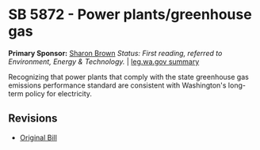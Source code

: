 # SB 5872 - Power plants/greenhouse gas
**Primary Sponsor:** [Sharon Brown](/person/leg/sharon.brown.md)
*Status: First reading, referred to Environment, Energy & Technology.* | [leg.wa.gov summary](https://app.leg.wa.gov/billsummary?BillNumber=5872&Year=2021)

Recognizing that power plants that comply with the state greenhouse gas emissions performance standard are consistent with Washington's long-term policy for electricity.

## Revisions
* [Original Bill](1/)